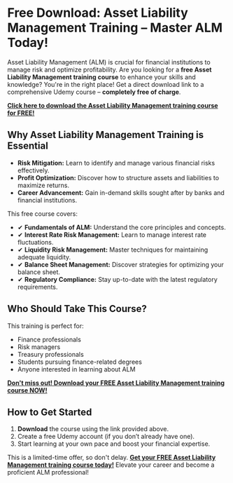 # Free Download: Asset Liability Management Training – Master ALM Today!

Asset Liability Management (ALM) is crucial for financial institutions to manage risk and optimize profitability. Are you looking for a **free Asset Liability Management training course** to enhance your skills and knowledge? You're in the right place! Get a direct download link to a comprehensive Udemy course – **completely free of charge**.

[**Click here to download the Asset Liability Management training course for FREE!**](https://udemywork.com/asset-liability-management-training)

## Why Asset Liability Management Training is Essential

*   **Risk Mitigation:** Learn to identify and manage various financial risks effectively.
*   **Profit Optimization:** Discover how to structure assets and liabilities to maximize returns.
*   **Career Advancement:** Gain in-demand skills sought after by banks and financial institutions.

This free course covers:

*   ✔ **Fundamentals of ALM:** Understand the core principles and concepts.
*   ✔ **Interest Rate Risk Management:** Learn to manage interest rate fluctuations.
*   ✔ **Liquidity Risk Management:** Master techniques for maintaining adequate liquidity.
*   ✔ **Balance Sheet Management:** Discover strategies for optimizing your balance sheet.
*   ✔ **Regulatory Compliance:** Stay up-to-date with the latest regulatory requirements.

## Who Should Take This Course?

This training is perfect for:

*   Finance professionals
*   Risk managers
*   Treasury professionals
*   Students pursuing finance-related degrees
*   Anyone interested in learning about ALM

[**Don't miss out! Download your FREE Asset Liability Management training course NOW!**](https://udemywork.com/asset-liability-management-training)

## How to Get Started

1.  **Download** the course using the link provided above.
2.  Create a free Udemy account (if you don’t already have one).
3.  Start learning at your own pace and boost your financial expertise.

This is a limited-time offer, so don't delay. **[Get your FREE Asset Liability Management training course today!](https://udemywork.com/asset-liability-management-training)** Elevate your career and become a proficient ALM professional!
